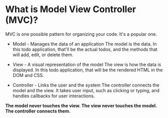 # What is Model View Controller (MVC)?
MVC is one possible pattern for organizing your code. It's a popular one.

- Model - Manages the data of an application
The model is the data. In this todo application, that'll be the actual todos, and the methods that will add, edit, or delete them.

- View - A visual representation of the model
The view is how the data is displayed. In this todo application, that will be the rendered HTML in the DOM and CSS.

- Controller - Links the user and the system
The controller connects the model and the view. It takes user input, such as clicking or typing, and handles callbacks for user interactions.

**The model never touches the view. The view never touches the model. The controller connects them.**

